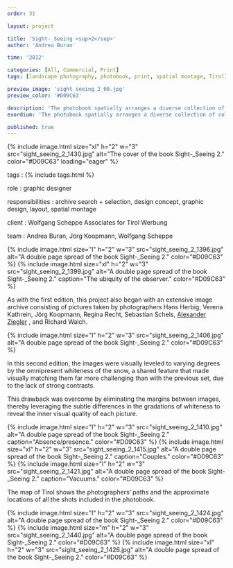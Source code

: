 ```yaml
---
order: 31

layout: project

title: 'Sight-_Seeing <sup>2</sup>'
author: 'Andrea Buran'

time: '2012'

categories: [All, Commercial, Print]
tags: [landscape photography, photobook, print, spatial montage, Tirol]

preview_image: 'sight_seeing_2_00.jpg'
preview_color: '#D09C63'

description: 'The photobook spatially arranges a diverse collection of collectively taken pictures of Tyrolean winter landscapes—situated halfway between tourism’s advertising images and contemporary photography.'
exordium: 'The photobook spatially arranges a diverse collection of collectively taken pictures of Tyrolean winter landscapes—situated halfway between tourism’s advertising images and contemporary photography.'

published: true
---
```


<div class="figures">
    {% include image.html
        size="xl"
        h="2" w="3"
        src="sight_seeing_2_1430.jpg"
        alt="The cover of the book Sight-_Seeing 2."
        color="#D09C63"
        loading="eager"
    %}
</div>

tags
: {% include tags.html %}

role
: graphic designer

responsibilities
: archive search + selection, design concept, graphic design, layout, spatial montage

client
: Wolfgang Scheppe Associates for Tirol Werbung

team
: Andrea Buran, Jörg Koopmann, Wolfgang Scheppe

<div class="figures">
    {% include image.html
        size="l"
        h="2" w="3"
        src="sight_seeing_2_1396.jpg"
        alt="A double page spread of the book Sight-_Seeing 2."
        color="#D09C63"
    %}
    {% include image.html
        size="xl"
        h="2" w="3"
        src="sight_seeing_2_1399.jpg"
        alt="A double page spread of the book Sight-_Seeing 2."
        caption="The ubiquity of the observer."
        color="#D09C63"
    %}
</div>

As with the first edition, this project also began with an extensive image archive consisting of pictures taken by photographers Hans Herbig, Verena Kathrein, Jörg Koopmann, Regina Recht, Sebastian Schels, [Alexander Ziegler](http://alexanderziegler.com/ "Alexander Ziegler’s website") , and Richard Walch.

<div class="figures">
    {% include image.html
        size="l"
        h="2" w="3"
        src="sight_seeing_2_1406.jpg"
        alt="A double page spread of the book Sight-_Seeing 2."
        color="#D09C63"
    %}
</div>

In this second edition, the images were visually leveled to varying degrees by the omnipresent whiteness of the snow, a shared feature that made visually matching them far more challenging than with the previous set, due to the lack of strong contrasts.

This drawback was overcome by eliminating the margins between images, thereby leveraging the subtle differences in the gradations of whiteness to reveal the inner visual quality of each picture.

<div class="figures">
    {% include image.html
        size="l"
        h="2" w="3"
        src="sight_seeing_2_1410.jpg"
        alt="A double page spread of the book Sight-_Seeing 2."
        caption="Absence/presence."
        color="#D09C63"
    %}
    {% include image.html
        size="xl"
        h="2" w="3"
        src="sight_seeing_2_1415.jpg"
        alt="A double page spread of the book Sight-_Seeing 2."
        caption="Couples."
        color="#D09C63"
    %}
    {% include image.html
        size="l"
        h="2" w="3"
        src="sight_seeing_2_1421.jpg"
        alt="A double page spread of the book Sight-_Seeing 2."
        caption="Vacuums."
        color="#D09C63"
    %}
</div>

The map of Tirol shows the photographers’ paths and the approximate locations of all the shots included in the photobook.

<div class="figures">
    {% include image.html
        size="l"
        h="2" w="3"
        src="sight_seeing_2_1424.jpg"
        alt="A double page spread of the book Sight-_Seeing 2."
        color="#D09C63"
    %}
    {% include image.html
        size="m"
        h="2" w="3"
        src="sight_seeing_2_1440.jpg"
        alt="A double page spread of the book Sight-_Seeing 2."
        color="#D09C63"
    %}
    {% include image.html
        size="xl"
        h="2" w="3"
        src="sight_seeing_2_1426.jpg"
        alt="A double page spread of the book Sight-_Seeing 2."
        color="#D09C63"
    %}
</div>
